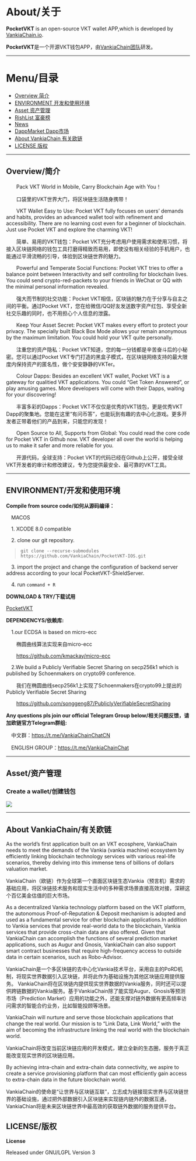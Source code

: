 # About/关于

**PocketVKT** is an open-source VKT wallet APP,which is developed by [VankiaChain.io](https://vankiachain.io).

**PocketVKT**是一个开源VKT钱包APP，由[VankiaChain团队](https://vankiachain.io)研发。

-------------------------------

# Menu/目录
+ [Overview  简介](#1)
+ [ENVIRONMENT  开发和使用环境](#2)
+ [Asset 资产管理](#3)
+ [RishList  富豪榜](#4)
+ [News](#5)
+ [DappMarket  Dapp市场](#6)
+ [About VankiaChain  有关欧链](#7)
+ [LICENSE  版权](#8)

------------------------------

<h2 id="1">Overview/简介</h2>

&emsp;&emsp;Pack VKT World in Mobile, Carry Blockchain Age with You！      

&emsp;&emsp;口袋里的VKT世界大门，将区块链生活随身携带！
   
&emsp;&emsp;VKT Wallet Easy to Use: Pocket VKT fully focuses on users’ demands and habits, provides an advanced wallet tool with refinement and accessibility. There are no learning cost even for a beginner of blockchain. Just use Pocket VKT and explore the charming VKT!     

&emsp;&emsp;简单、易用的VKT钱包：Pocket VKT充分考虑用户使用需求和使用习惯，将接入区块链网络的钱包工具打磨得精致而易用，即使没有相关经验的手机用户，也能通过平滑流畅的引导，体验到区块链世界的魅力。   

&emsp;&emsp;Powerful and Temperate Social Functions: Pocket VKT tries to offer a balance point between Interactivity and self controlling for blockchain lives. You could send crypto-red-packets to your friends in WeChat or QQ with the minimal personal information revealed.       

&emsp;&emsp;强大而节制的社交功能：Pocket VKT相信，区块链的魅力在于分享与自主之间的平衡。通过Pocket VKT，您在给微信/QQ好友发送数字资产红包、享受全新社交乐趣的同时，也不用担心个人信息的泄露。

&emsp;&emsp;Keep Your Asset Secret: Pocket VKT makes every effort to protect your privacy. The specially built Black Box Mode allows your remain anonymous by the maximum limitation. You could hold your VKT quite personally.      

&emsp;&emsp;注重您的资产隐私：Pocket VKT知道，您的每一分钱都是辛苦奋斗后的小秘密。您可以通过Pocket VKT专门打造的黑盒子模式，在区块链网络支持的最大限度内保持资产的匿名性，做个安安静静的VKTer。
    
&emsp;&emsp;Colour Dapps: Besides an excellent VKT wallet, Pocket VKT is a gateway for qualitied VKT applications. You could “Get Token Answered”, or play amusing games. More developers will come with their Dapps, waiting for your discovering!     

&emsp;&emsp;丰富多彩的Dapps：Pocket VKT不仅仅是优秀的VKT钱包，更是优秀VKT Dapp的聚集地。您能在这里“有问币答”，也能玩到有趣的去中心化游戏。更多开发者正带着他们的产品到来，只能您的发现！  


&emsp;&emsp;Open Source to All, Supports from Global: You could read the core code for Pocket VKT in Github now. VKT developer all over the world is helping us to make it safer and more reliable for you.     

&emsp;&emsp;开源代码，全球支持：Pocket VKT的代码已经在Github上公开，接受全球VKT开发者的审计和修改建议，专为您提供最安全、最可靠的VKT工具。  


------------------------------
<h2 id="2">ENVIRONMENT/开发和使用环境</h2>

**Compile from source code/如何从源码编译：**

&emsp;MACOS

&emsp;1. XCODE 8.0 compatible

&emsp;2. clone our git repository.
>`git clone --recurse-submodules https://github.com/VankiaChain/PocketVKT-IOS.git`

&emsp;3. import the project and change the configuration of backend server address according to your local PocketVKT-ShieldServer.

&emsp;4. run `command + R`

**DOWNLOAD & TRY/下载试用**

[PocketVKT](https://pocketvkt.com/)


**DEPENDENCYS/依赖库:**

&emsp;1.our ECDSA is based on micro-ecc

&emsp;&emsp;椭圆曲线算法实现来自micro-ecc

&emsp;&emsp;https://github.com/kmackay/micro-ecc

&emsp;2.We build a Publicly Verifiable Secret Sharing on secp256k1 which is published by Schoenmakers on crypto99 conference.

&emsp;&emsp;我们在椭圆曲线secp256k1上实现了Schoenmakers在crypto99上提出的Publicly Verifiable Secret Sharing

&emsp;&emsp;https://github.com/songgeng87/PubliclyVerifiableSecretSharing


**Any questions pls join our official Telegram Group below/相关问题反馈，请加欧链官方Telegram群组:**

&emsp;中文群：https://t.me/VankiaChainChatCN

&emsp;ENGLISH GROUP：https://t.me/VankiaChainChat

------------------------------

<h2 id="3">Asset/资产管理</h2>

### Create a wallet/创建钱包
![](https://github.com/VankiaChain/PocketVKT/raw/master/screenshots/wallet.PNG)


------------------------------
<h2 id="7">About VankiaChain/有关欧链</h2>

As the world’s first application built on an VKT ecosphere, VankiaChain needs to meet the demands of the Vankia (vankia machine) ecosystem by efficiently linking blockchain technology services with various real-life scenarios, thereby delving into this immense tens of billions of dollars valuation market.

VankiaChain（欧链）作为全球第一个直面区块链生态Vankia（预言机）需求的基础应用，将区块链技术服务和现实生活中的多种需求场景直接高效对接，深耕这个百亿美金估值的巨大市场。

As a decentralized Vankia technology platform based on the VKT platform, the autonomous Proof-of-Reputation & Deposit mechanism is adopted and used as a fundamental service for other blockchain applications.In addition to Vankia services that provide real-world data to the blockchain, Vankia services that provide cross-chain data are also offered. Given that VankiaChain can accomplish the functions of several prediction market applications, such as Augur and Gnosis, VankiaChain can also support smart contract businesses that require high-frequency access to outside data in certain scenarios, such as Robo-Advisor.

VankiaChain是一个多区块链的去中心化Vankia技术平台，采用自主的PoRD机制，将现实世界数据引入区块链，并将此作为基础设施为其他区块链应用提供服务。
VankiaChain将在区块链内提供现实世界数据的Vankia服务，同时还可以提供跨链数据的Vankia服务。基于VankiaChain除了能实现Augur、Gnosis等预测市场（Prediction Market）应用的功能之外，还能支撑对链外数据有更高频率访问需求的智能合约业务，比如智能投顾等场景。

VankiaChain will nurture and serve those blockchain applications that change the real world. Our mission is to “Link Data, Link World,” with the aim of becoming the infrastructure linking the real world with the blockchain world.

VankiaChain将改变当前区块链应用的开发模式，建立全新的生态圈，服务于真正能改变现实世界的区块链应用。

By achieving intra-chain and extra-chain data connectivity, we aspire to create a service provisioning platform that can most efficiently gain access to extra-chain data in the future blockchain world.

VankiaChain的使命是“让世界与区块链互联”，立志成为链接现实世界与区块链世界的基础设施，通过把外部数据引入区块链来实现链内链外的数据互通，VankiaChian将是未来区块链世界中最高效的获取链外数据的服务提供平台。

<h2 id="8">LICENSE/版权</h2>

**License**

Released under GNU/LGPL Version 3
